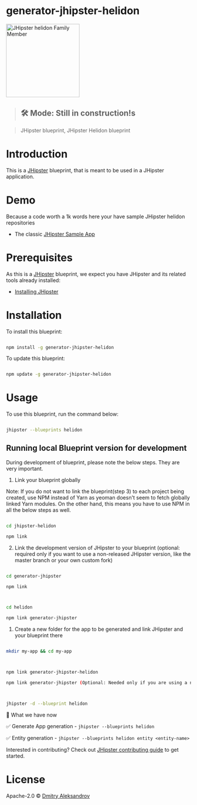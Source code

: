 # generator-jhipster-helidon


<img src="https://raw.githubusercontent.com/jhipster/jhipster-artwork/main/family/jhipster_family_member_3.png" alt="JHipster helidon Family Member" width=200 style="max-width:50%;">

> ## 🛠 Mode: Still in construction!s

> JHipster blueprint, JHipster Helidon blueprint

# Introduction

This is a [JHipster](https://www.jhipster.tech/) blueprint, that is meant to be used in a JHipster application.

# Demo

Because a code worth a 1k words here your have sample JHipster helidon repositories

-   The classic [JHipster Sample App](https://github.com/jhipster/jhipster-sample-app-helidon)

# Prerequisites

As this is a [JHipster](https://www.jhipster.tech/) blueprint, we expect you have JHipster and its related tools already installed:

-   [Installing JHipster](https://www.jhipster.tech/installation/)

# Installation

To install this blueprint:

```bash

npm install -g generator-jhipster-helidon

```

To update this blueprint:

```bash

npm update -g generator-jhipster-helidon

```

# Usage

To use this blueprint, run the command below:

```bash

jhipster --blueprints helidon

```

## Running local Blueprint version for development

During development of blueprint, please note the below steps. They are very important.

1. Link your blueprint globally

Note: If you do not want to link the blueprint(step 3) to each project being created, use NPM instead of Yarn as yeoman doesn't seem to fetch globally linked Yarn modules. On the other hand, this means you have to use NPM in all the below steps as well.

```bash

cd jhipster-helidon

npm link

```

2. Link the development version of JHipster to your blueprint (optional: required only if you want to use a non-released JHipster version, like the master branch or your own custom fork)

```bash

cd generator-jhipster

npm link



cd helidon

npm link generator-jhipster

```

1. Create a new folder for the app to be generated and link JHipster and your blueprint there

```bash

mkdir my-app && cd my-app



npm link generator-jhipster-helidon

npm link generator-jhipster (Optional: Needed only if you are using a non-released JHipster version)



jhipster -d --blueprint helidon

```

🚦 What we have now

✅ Generate App generation - `jhipster --blueprints helidon`

✅ Entity generation - `jhipster --blueprints helidon entity <entity-name>`

Interested in contributing?
Check out [JHipster contributing guide](https://github.com/jhipster/generator-jhipster/blob/master/CONTRIBUTING.md) to get started.

# License

Apache-2.0 © [Dmitry Aleksandrov](https://github.com/dalexandrov)


